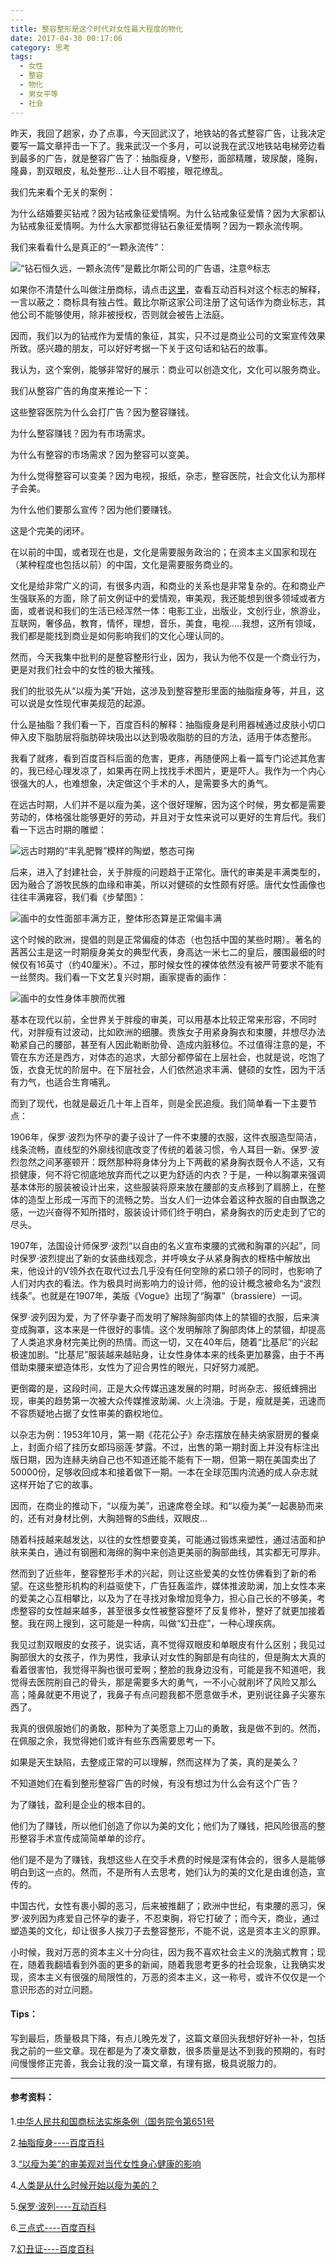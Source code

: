 ```yaml
---
---
title: 整容整形是这个时代对女性最大程度的物化
date: 2017-04-30 00:17:06
category: 思考
tags:
  - 女性
  - 整容
  - 物化
  - 男女平等
  - 社会
---
```


昨天，我回了趟家，办了点事，今天回武汉了，地铁站的各式整容广告，让我决定要写一篇文章抨击一下了。我来武汉一个多月，可以说我在武汉地铁站电梯旁边看到最多的广告，就是整容广告了：抽脂瘦身，V整形，面部精雕，玻尿酸，隆胸，隆鼻，割双眼皮，私处整形...让人目不暇接，眼花缭乱。

<!--more-->

我们先来看个无关的案例：

为什么结婚要买钻戒？因为钻戒象征爱情啊。为什么钻戒象征爱情？因为大家都认为钻戒象征爱情啊。为什么大家都觉得钻石象征爱情啊？因为一颗永流传啊。

我们来看看什么是真正的“一颗永流传”：

![“钻石恒久远，一颗永流传”是戴比尔斯公司的广告语，注意&reg;标志](整容整形是这个时代对女性最大程度的物化/1.png)

如果你不清楚什么叫做注册商标，请点击[这里](http://chanquanzhishi.baike.com/article-52111.html)，查看互动百科对这个标志的解释，一言以蔽之：商标具有独占性。戴比尔斯这家公司注册了这句话作为商业标志，其他公司不能够使用，除非被授权，否则就会被告上法庭。

因而，我们以为的钻戒作为爱情的象征，其实，只不过是商业公司的文案宣传效果所致。感兴趣的朋友，可以好好考据一下关于这句话和钻石的故事。

我认为，这个案例，能够非常好的展示：商业可以创造文化，文化可以服务商业。

我们从整容广告的角度来推论一下：

这些整容医院为什么会打广告？因为整容赚钱。

为什么整容赚钱？因为有市场需求。

为什么有整容的市场需求？因为整容可以变美。

为什么觉得整容可以变美？因为电视，报纸，杂志，整容医院，社会文化认为那样子会美。

为什么他们要那么宣传？因为他们要赚钱。

这是个完美的闭环。

在以前的中国，或者现在也是，文化是需要服务政治的；在资本主义国家和现在（某种程度也包括以前）的中国，文化是需要服务商业的。

文化是给非常广义的词，有很多内涵，和商业的关系也是非常复杂的。在和商业产生强联系的方面，除了前文例证中的爱情观，审美观，我还能想到很多领域或者方面，或者说和我们的生活已经浑然一体：电影工业，出版业，文创行业，旅游业，互联网，奢侈品，教育，情怀，理想，音乐，美食，电视.....我想，这所有领域，我们都是能找到商业是如何影响我们的文化心理认同的。

然而，今天我集中批判的是整容整形行业，因为，我认为他不仅是一个商业行为，更是对我们社会中的女性的极大摧残。

我们的批驳先从“以瘦为美”开始，这涉及到整容整形里面的抽脂瘦身等，并且，这可以说是女性现代审美规范的起源。

什么是抽脂？我们看一下，百度百科的解释：抽脂瘦身是利用器械通过皮肤小切口伸入皮下脂肪层将脂肪碎块吸出以达到吸收脂肪的目的方法，适用于体态整形。

我看了就疼，看到百度百科后面的危害，更疼，再随便网上看一篇专门论述其危害的，我已经心理发凉了，如果再在网上找找手术图片，更是吓人。我作为一个内心很强大的人，也难想象，决定做这个手术的人，是需要多大的勇气。

在远古时期，人们并不是以瘦为美，这个很好理解，因为这个时候，男女都是需要劳动的，体格强壮能够更好的劳动，并且对于女性来说可以更好的生育后代。我们看一下远古时期的雕塑：

![远古时期的“丰乳肥臀”模样的陶塑，憨态可掬](整容整形是这个时代对女性最大程度的物化/2.png)

后来，进入了封建社会，关于胖瘦的问题趋于正常化。唐代的审美是丰满类型的，因为融合了游牧民族的血缘和审美，所以对健硕的女性颇有好感。唐代女性画像也往往丰满雍容，我们看《步辇图》：

![画中的女性面部丰满方正，整体形态算是正常偏丰满](整容整形是这个时代对女性最大程度的物化/3.png)

这个时候的欧洲，提倡的则是正常偏瘦的体态（也包括中国的某些时期）。著名的茜茜公主是这一时期瘦身美女的典型代表，身高达一米七二的皇后，腰围最细的时候仅有16英寸（约40厘米）。不过，那时候女性的裸体依然没有被严苛要求不能有一丝赘肉。我们看一下文艺复兴时期，画家提香的画作：

![画中的女性身体丰腴而优雅](整容整形是这个时代对女性最大程度的物化/4.png)

基本在现代以前，全世界关于胖瘦的审美，可以用基本比较正常来形容，不同时代，对胖瘦有过波动，比如欧洲的细腰。贵族女子用紧身胸衣和束腰，并想尽办法勒紧自己的腰部，甚至有人因此勒断肋骨、造成内脏移位。不过值得注意的是，不管在东方还是西方，对体态的追求，大部分都停留在上层社会，也就是说，吃饱了饭，衣食无忧的阶层中。在下层社会，人们依然追求丰满、健硕的女性，因为干活有力气，也适合生育哺乳。

而到了现代，也就是最近几十年上百年，则是全民追瘦。我们简单看一下主要节点：

1906年，保罗·波烈为怀孕的妻子设计了一件不束腰的衣服，这件衣服造型简洁，线条流畅，直线型的外廓线彻底改变了传统的着装习惯，令人耳目一新。保罗·波烈忽然之间茅塞顿开：既然那种将身体分为上下两截的紧身胸衣既令人不适，又有损健康，何不将它彻底地放弃而代之以更为舒适的内衣？于是，一种以胸罩来强调基本体形的服装被设计出来，这些服装将原来放在腰部的支点移到了肩膀上，在整体的造型上形成一泻而下的流畅之势。当女人们一边体会着这种衣服的自由飘逸之感，一边兴奋得不知所措时，服装设计师们终于明白，紧身胸衣的历史走到了它的尽头。

1907年，法国设计师保罗·波烈“以自由的名义宣布束腰的式微和胸罩的兴起”，同时保罗·波烈提出了新的女装曲线观念，并呼唤女子从紧身胸衣的桎梏中解放出来，他设计的V领外衣在取代过去几乎没有任何空隙的紧口领子的同时，也影响了人们对内衣的看法。作为极具时尚影响力的设计师，他的设计概念被命名为“波烈线条”。也就是在1907年，美版《Vogue》出现了“胸罩”（brassiere）一词。

保罗·波列因为爱，为了怀孕妻子而发明了解除胸部肉体上的禁锢的衣服，后来演变成胸罩，这本来是一件很好的事情。这个发明解除了胸部肉体上的禁锢，却提高了人类追求身材完美比例的热情。而这一切，又在40年后，随着“比基尼”的兴起极速加剧。“比基尼”服装越来越贴身，让女性身体本来的线条更加暴露，由于不再借助束腰来塑造体形，女性为了迎合男性的眼光，只好努力减肥。

更倒霉的是，这段时间，正是大众传媒迅速发展的时期，时尚杂志、报纸蜂拥出现，审美的趋势第一次被大众传媒推波助澜、火上浇油。于是，瘦就是美，迅速而不容质疑地占据了女性审美的霸权地位。

以杂志为例：1953年10月，第一期《花花公子》杂志摆放在赫夫纳家厨房的餐桌上，封面介绍了挂历女郎玛丽莲·梦露。不过，出售的第一期封面上并没有标注出版日期，因为连赫夫纳自己也不知道还能不能有下一期，但第一期在美国卖出了50000份，足够收回成本和接着做下一期。一本在全球范围内流通的成人杂志就这样开始了它的故事。

因而，在商业的推动下，“以瘦为美”，迅速席卷全球。和“以瘦为美”一起裹胁而来的，还有对身材比例，大胸翘臀的S曲线，双眼皮...

随着科技越来越发达，以往的女性想要变美，可能通过锻炼来塑性，通过洁面和护肤来美白，通过有钢圈和海绵的胸中来创造更美丽的胸部曲线，其实都无可厚非。

然而到了近些年，整容整形手术的兴起，则让这些爱美的女性仿佛看到了新的希望。在这些整形机构的利益驱使下，广告狂轰滥炸，媒体推波助澜，加上女性本来的爱美之心互相攀比，以及为了在寻找对象增加竞争力，担心自己长的不够美，考虑整容的女性越来越多，甚至很多女性被整容整坏了反复修补，整好了就更加接着整。我在网上搜到，这可能是一种病，叫做“幻丑症”，一种心理疾病。

我见过割双眼皮的女孩子，说实话，真不觉得双眼皮和单眼皮有什么区别；我见过胸部很大的女孩子，作为男性，我承认对女性的胸部是有向往的，但是胸太大真的看着很害怕，我觉得平胸也很可爱啊；整脸的我身边没有，可能是我不知道吧，我觉得去医院削自己的骨头，那是需要多大的勇气，一不小心就削坏了风险又那么高；隆鼻就更不用说了，我鼻子有点问题我都不愿意做手术，更别说往鼻子尖塞东西了。

我真的很佩服她们的勇敢，那种为了美愿意上刀山的勇敢，我是做不到的。然而，在佩服之余，我觉得她们或许有些东西需要思考一下。

如果是天生缺陷，去整成正常的可以理解，然而这样为了美，真的是美么？

不知道她们在看到整形整容广告的时候，有没有想过为什么会有这个广告？

为了赚钱，盈利是企业的根本目的。

他们为了赚钱，所以他们创造了你以为美的文化；他们为了赚钱，把风险很高的整形整容手术宣传成简简单单的诊疗。

他们是不是为了赚钱，我想这些人在交手术费的时候是深有体会的，很多人是能够明白到这一点的。然而，不是所有人去思考，她们认为的美的文化是由谁创造，宣传的。

中国古代，女性有裹小脚的恶习，后来被推翻了；欧洲中世纪，有束腰的恶习，保罗·波列因为疼爱自己怀孕的妻子，不忍束胸，将它打破了；而今天，商业，通过塑造美的文化，却让很多人挨刀子去整容整形，不能不说，这是资本主义的原罪。

小时候，我对万恶的资本主义十分向往，因为我不喜欢社会主义的洗脑式教育；现在，随着我翻墙看到外面的更多的新闻，随着我思考更多的社会现象，让我确实发现，资本主义有很强的局限性的，万恶的资本主义，这一称号，或许不仅仅是一个意识形态的对立问题。

#### Tips：

写到最后，质量极具下降，有点儿晚先发了，这篇文章回头我想好好补一补，包括我之前的一些文章。现在都是为了凑文章数，很多质量是达不到我的预期的，有时间慢慢修正完善，我会让我的没一篇文章，有理有据，极具说服力的。













---
#### 参考资料：
1.[中华人民共和国商标法实施条例（国务院令第651号](http://www.gov.cn/zhengce/2014-04/30/content_2670953.htm)

2.[抽脂瘦身----百度百科](http://baike.baidu.com/link?url=pLN3MJS1ayovtnLY5rCbcWlCL8wQc-VqY3IK0mb3-JXSip09ckUY-g7VqYi0MgSODhWVORHv0e9uVoTBJF4wJPvFfbd4mPgGCAhwGEQvhnAtGLB0GnvivfsAQ5AD7DzQ)

3.[“以瘦为美”的审美观对当代女性身心健康的影响](http://xueshu.baidu.com/s?wd=paperuri%3A%28b243d28fa4ca74bb16948e1038289296%29&filter=sc_long_sign&tn=SE_xueshusource_2kduw22v&sc_vurl=http%3A%2F%2Fwww.doc88.com%2Fp-7106272521855.html&ie=utf-8&sc_us=1939387002661491541)

4.[人类是从什么时候开始以瘦为美的？](http://www.360doc.com/content/14/0712/11/14256335_393846012.shtml)

5.[保罗·波列----互动百科](http://www.baike.com/wiki/%E4%BF%9D%E7%BD%97%C2%B7%E6%B3%A2%E7%83%88)

6.[三点式----百度百科](http://baike.baidu.com/link?url=51q7lav61OlHu9PlIG3TxGy4zZzrCyvbBziN058e8CaVWFMo_yY1-0elLUVl8nxoguNKHlLC1FC10Pw_R3wjSdKF-0EBty0gXduHVDaNo7Ll7nFD9B4uQzOmDyEzZI0A)

7.[幻丑证----百度百科](http://baike.baidu.com/link?url=U6c2U3a_3QIHH1AUdm5W7u0IM_HytBLSGx2pc6tutnplYGoKP2LwhL8kWlUkqtLVzF5IeBtOa-K3jtMT6s6gDtc-ecC2Oz8v0mmLKfnhmvnVoSUPTIPJhWS3QW11A5sb)
